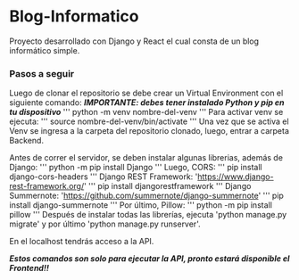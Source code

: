 # Blog-Informatico
Proyecto desarrollado con Django y React el cual consta de un blog informático simple.
### Pasos a seguir
Luego de clonar el repositorio se debe crear un Virtual Environment con el siguiente comando:
***IMPORTANTE: debes tener instalado Python y pip en tu dispositivo***
'''
python -m venv nombre-del-venv
'''
Para activar venv se ejecuta:
'''
source nombre-del-venv/bin/activate
'''
Una vez que se activa el Venv se ingresa a la carpeta del repositorio clonado, luego, entrar a carpeta Backend.

Antes de correr el servidor, se deben instalar algunas librerias, además de Django:
'''
python -m pip install Django
'''
Luego, CORS:
'''
pip install django-cors-headers
'''
Django REST Framework: 'https://www.django-rest-framework.org/'
'''
pip install djangorestframework 
'''
Django Summernote: 'https://github.com/summernote/django-summernote'
'''
pip install django-summernote 
'''
Por último, Pillow:
'''
python -m pip install pillow 
'''
Después de instalar todas las librerías, ejecuta 'python manage.py migrate' y por último 'python manage.py runserver'.

En el localhost tendrás acceso a la API.

***Estos comandos son solo para ejecutar la API, pronto estará disponible el Frontend!!***
